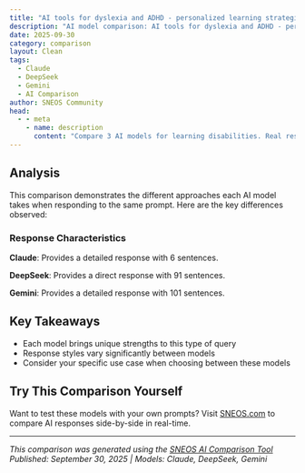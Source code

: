 ```yaml
---
title: "AI tools for dyslexia and ADHD - personalized learning strategies"
description: "AI model comparison: AI tools for dyslexia and ADHD - personalized learning strategies..."
date: 2025-09-30
category: comparison
layout: Clean
tags:
  - Claude
  - DeepSeek
  - Gemini
  - AI Comparison
author: SNEOS Community
head:
  - - meta
    - name: description
      content: "Compare 3 AI models for learning disabilities. Real responses from Claude, DeepSeek, Gemini with detailed analysis."
---
```


<ChatComparison
  title="AI tools for dyslexia and ADHD - personalized learning strategies"
  prompt="AI tools for dyslexia and ADHD - personalized learning strategies"
  :responses='{
    "Claude": "# AI Tools for Dyslexia and ADHD: Personalized Learning Strategies\n\n## **Dyslexia-Specific AI Tools**\n\n### **Reading \u0026 Text Processing**\n- **Speechify**: AI-powered text-to-speech with natural voices\n- **Voice Dream Reader**: Advanced text-to-speech with highlighting\n- **Immersive Reader** (Microsoft): Real-time text simplification and visual aids\n- **Ghotit Real Writer**: AI spelling and grammar checker designed for dyslexics\n- **ClaroRead**: Combined reading and writing support with prediction\n\n### **Writing Assistance**\n- **Grammarly**: AI grammar checking with dyslexia-friendly explanations\n- **Read\u0026Write** (Texthelp): Comprehensive literacy support suite\n- **Co:Writer**: Word prediction and speech recognition\n- **Dragon NaturallySpeaking**: Advanced speech-to-text software\n\n## **ADHD-Focused AI Tools**\n\n### **Focus \u0026 Attention Management**\n- **Focus Keeper**: AI-powered Pomodoro technique with adaptive timing\n- **Brain.fm**: AI-generated focus music based on neuroscience\n- **Noisli**: Adaptive background noise for concentration\n- **Freedom**: AI-driven website/app blocking based on productivity patterns\n\n### **Task \u0026 Time Management**\n- **Motion**: AI calendar that automatically schedules tasks\n- **Todoist**: Smart scheduling and priority suggestions\n- **Notion AI**: Intelligent note organization and task breakdown\n- **Clockify**: AI time tracking with productivity insights\n\n## **Dual-Purpose AI Learning Platforms**\n\n### **Adaptive Learning Systems**\n- **Khan Academy**: Personalized learning paths with AI tutoring\n- **Century Tech**: AI-powered curriculum adaptation\n- **DreamBox**: Adaptive math learning with real-time adjustments\n- **Squirrel AI**: Personalized tutoring system\n\n### **Study \u0026 Organization Tools**\n- **Otter.ai**: Real-time transcription for lectures and meetings\n- **Quizlet**: AI-powered flashcards and study modes\n- **Anki**: Spaced repetition system with smart scheduling\n- **MindMeister**: AI-enhanced mind mapping\n\n## **Personalized Learning Strategies**\n\n### **For Dyslexia**\n\u0060\u0060\u0060\n\uD83C\uDFAF Multi-Sensory Approach\n\u2022 Visual: Color coding, mind maps, infographics\n\u2022 Auditory: Text-to-speech, recorded lessons\n\u2022 Kinesthetic: Interactive simulations, hands-on activities\n\n\uD83D\uDCDA Reading Strategies\n\u2022 Chunking text into smaller sections\n\u2022 Using reading rulers and overlays\n\u2022 Adjusting fonts (OpenDyslexic, larger sizes)\n\u2022 Preview-read-review methodology\n\u0060\u0060\u0060\n\n### **For ADHD**\n\u0060\u0060\u0060\n\u23F0 Time Management\n\u2022 Break tasks into 15-20 minute segments\n\u2022 Use timers and visual progress indicators\n\u2022 Implement \u0022brain breaks\u0022 between sessions\n\u2022 Schedule challenging tasks during peak focus times\n\n\uD83C\uDFAE Gamification Elements\n\u2022 Progress bars and achievement badges\n\u2022 Point systems for completed tasks\n\u2022 Leaderboards for friendly competition\n\u2022 Immediate feedback and rewards\n\u0060\u0060\u0060\n\n## **Implementation Recommendations**\n\n### **Assessment \u0026 Customization**\n1. **Initial Profiling**: Use AI assessment tools to identify specific needs\n2. **Learning Style Analysis**: Determine preferred input/output methods\n3. **Progress Tracking**: Regular AI-powered analytics on improvement\n4. **Adaptive Adjustments**: Tools that modify difficulty based on performance\n\n### **Integration Strategies**\n- **Classroom Integration**: Tools that work with existing LMS platforms\n- **Home-School Coordination**: Shared progress tracking between environments\n- **Peer Collaboration**: AI-facilitated group work with accommodations\n- **Teacher Training**: AI tools that help educators understand individual needs\n\n### **Accessibility Features to Prioritize**\n- Voice control and speech recognition\n- Customizable visual interfaces\n- Keyboard shortcuts and navigation aids\n- Multi-device synchronization\n- Offline functionality\n\n## **Emerging AI Technologies**\n\n### **Next-Generation Tools**\n- **GPT-based tutoring**: Conversational AI that adapts explanations\n- **Computer vision**: Tools that read handwriting and provide feedback\n- **Predictive analytics**: Systems that anticipate learning challenges\n- **Emotional AI**: Tools that recognize frustration and adjust accordingly\n\n### **Research-Based Approaches**\n- **Cognitive load optimization**: AI that manages information complexity\n- **",
    "DeepSeek": "Of course. This is an excellent and highly relevant topic. AI tools are revolutionizing support for individuals with dyslexia and ADHD by offering personalized, patient, and multi-sensory learning strategies that were previously difficult to scale.\n\nHere is a comprehensive guide to AI tools and the personalized learning strategies they enable for dyslexia and ADHD.\n\n### Core Challenges \u0026 How AI Addresses Them\n\nFirst, let\u0027s connect the challenges to the AI-powered solutions:\n\n| Challenge (Dyslexia/ADHD) | AI-Powered Solution \u0026 Strategy |\n| :--- | :--- |\n| **Reading Difficulty** (decoding, fluency) | **Text-to-Speech (TTS), OCR, \u0026 Simplification:** AI reads text aloud, converts images of text to readable text, and simplifies complex language in real-time. |\n| **Writing Difficulty** (spelling, grammar, structure) | **Speech-to-Text \u0026 AI Writing Assistants:** Dictate ideas instead of typing. AI helps with spelling, grammar, and even structuring essays and emails. |\n| **Focus \u0026 Distraction (ADHD)** | **Focus Tools \u0026 Gamification:** AI-powered focus timers (Pomodoro), website blockers, and gamified learning apps that adapt to attention spans. |\n| **Organization \u0026 Task Management** | **AI-Powered Planners \u0026 Smart Assistants:** Breaks down large tasks, creates step-by-step plans, sets reminders, and manages schedules. |\n| **Slow Processing Speed** | **Summarization \u0026 Information Extraction:** AI quickly summarizes long articles, videos, and documents to deliver core concepts efficiently. |\n\n---\n\n### AI Tools for Personalized Learning Strategies\n\nHere are specific tools categorized by their primary function.\n\n#### 1. Reading and Comprehension Support\n\nThese tools use AI to make text accessible.\n\n*   **Speechify:** A top-tier TTS tool. Its AI voices are incredibly natural and human-like, reducing the cognitive load of reading. You can scan physical books, read PDFs, websites, and more.\n    *   **Personalized Strategy:** Adjust reading speed significantly (faster than average reading can help with ADHD pacing). Use different, engaging voices to maintain interest.\n*   **Google Read \u0026 Write:** A powerful toolbar extension for Chrome and Google Docs. It provides TTS, word prediction, a talking dictionary, and a picture dictionary to build vocabulary.\n    *   **Personalized Strategy:** Use the highlight and collect feature to pull key information from a document into a new file for easy review.\n*   **Microsoft Immersive Reader:** Built into Microsoft products (Word, OneNote, Outlook, Teams). It\u0027s free and incredibly effective. It can read text aloud, break words into syllables, change font spacing and background color, and highlight parts of speech.\n    *   **Personalized Strategy:** A student with dyslexia can use the \u0022Line Focus\u0022 to highlight one, three, or five lines at a time to reduce visual crowding.\n*   **Otter.ai:** An AI-powered note-taker that transcribes speech in real-time.\n    *   **Personalized Strategy:** Record lectures or meetings. The individual can focus on listening and understanding without the pressure of note-taking, and then review the accurate transcript later.\n\n#### 2. Writing and Expression Support\n\nThese tools help bypass the mechanical difficulties of writing.\n\n*   **Grammarly (\u0026 GrammarlyGO):** Goes far beyond basic grammar checks. It helps with clarity, tone, and conciseness. The AI-powered \u0022GrammarlyGO\u0022 can help brainstorm ideas, rewrite sentences, and adjust formality.\n    *   **Personalized Strategy:** For someone with ADHD, the tone detector can be crucial for ensuring emails don\u0027t come across as abrupt. For dyslexia, it catches homophones (their/there/they\u0027re) that standard spellcheck misses.\n*   **Speech-to-Text Tools:** Built-in tools like **Google Voice Typing** (in Google Docs) or **Apple\u0027s Dictation** are excellent and free.\n    *   **Personalized Strategy:** \u0022Word hunting\u0022 \u2013 struggling to find the right word while typing \u2013 can halt the writing process. Dictation allows for a freer flow of ideas, which can then be structured and edited later.\n*   **Goblin.tools:** A suite of small, simple AI tools designed for neurodivergent people. The \u0022Formalizer\u0022 and \u0022Judge\u0022 tools are fantastic for writing.\n    *   **Personalized Strategy:** Use the \u0022Formalizer\u0022 to take a blunt, informally written sentence and have the AI rephrase it for an email to a teacher or boss.\n\n#### 3. Focus, Organization, and Task Management\n\nThese tools use AI to create structure and manage distractions.\n\n*   **Goblin.tools \u0022Magic ToDo\u0022:** This is a game-changer for task initiation. You input a task (e.g., \u0022Write history essay\u0022), and the AI breaks it down into smaller, manageable steps. You can keep breaking down each step until it feels achievable.\n    *   **Personalized Strategy:** Directly addresses \u0022task paralysis\u0022 common in ADHD by externalizing the executive function of planning.\n*   **Motion:** An AI-powered project manager that automatically schedules your tasks and deadlines into a calendar based on your priorities, deadlines, and work habits.\n    *   **Personalized Strategy:** It acts as an \u0022external brain\u0022 for time management, reducing the mental energy spent on planning and rescheduling.\n*   **Focus-Based Apps:** While not always pure AI, apps like **Forest** (gamified focus) or **Freedom** (website blocker) use principles of behavioral psychology that are highly effective for ADHD. Newer apps are starting to integrate AI to suggest optimal focus times.\n\n#### 4. Comprehensive Learning Platforms\n\nThese platforms use AI at their core to adapt the entire learning experience.\n\n*   **Khan Academy:** While not exclusively for neurodivergent learners, its self-paced, mastery-based model is inherently supportive. Students can watch videos, use interactive exercises, and get hints until they achieve mastery.\n    *   **Personalized Strategy:** The structured, predictable path and the ability to review concepts repeatedly without judgment align well with the needs of both dyslexia and ADHD.\n*   **ChatGPT / Google Gemini / Microsoft Copilot:** These Large Language Models (LLMs) are the ultimate personal tutors when used correctly.\n    *   **Personalized Strategies:**\n        *   **Explain Like I\u0027m 10:** Ask it to explain a complex topic (e.g., photosynthesis) in simple, relatable terms.\n        *   **Create a Study Plan:** \u0022I have ADHD and a biology test on chapter 5 in one week. Create a 7-day study plan with 25-minute sessions.\u0022\n        *   **Generate Examples:** \u0022I don\u0027t understand metaphors. Give me 5 examples of metaphors related to the ocean.\u0022\n        *   **Draft an Outline:** \u0022Help me create an outline for a 5-paragraph essay on the causes of World War I.\u0022\n\n---\n\n### How to Build a Personalized AI Strategy\n\n1.  **Identify the Primary Hurdle:** Is it reading the material? Getting started on the task? Staying focused? Knowing the biggest pain point helps you select the right tool first.\n2.  **Scaffold with AI:** Use AI as a scaffold, not a crutch. The goal is to build skills and independence. For example, use a TTS tool to *access* the text, not to avoid reading altogether.\n3.  **Combine Tools:** The real power comes from combining tools. Use **Otter.ai** to record a lecture, then use **ChatGPT** to summarize the transcript, and finally use **Immersive Reader** to review the summary.\n4.  **Embrace Iteration:** What works one day might not work the next, especially for ADHD. Be flexible and have a \u0022toolbox\u0022 of options ready.\n5.  **Promote Self-Advocacy:** Teach individuals to understand their own learning needs and how to articulate them. \u0022I learn best when I can listen to the text and see it highlighted at the same time\u0022 is a powerful statement.\n\n### The Future is Now\n\nAI is democratizing access to personalized education and productivity. For individuals with dyslexia and ADHD, these tools are not just conveniences; they are bridges to unlocking their full potential, reducing frustration, and fostering a love for learning by working *with* their unique cognitive styles, not against them.",
    "Gemini": "## AI Tools for Dyslexia and ADHD: Personalized Learning Strategies\n\nAI is increasingly being used to support individuals with dyslexia and ADHD, offering personalized learning strategies and accommodations that cater to their specific needs. Here\u0027s a breakdown of how AI is being utilized:\n\n**I. Understanding the Challenges:**\n\nBefore diving into the tools, it\u0027s important to recognize the common challenges faced by individuals with:\n\n*   **Dyslexia:** Difficulty with reading, spelling, and decoding language. This can impact comprehension, fluency, and writing skills.\n*   **ADHD:** Challenges with attention, hyperactivity, and impulsivity. This can affect focus, organization, time management, and task completion.\n\n**II. AI-Powered Tools and Their Applications:**\n\nHere\u0027s a categorized overview of AI tools, highlighting their features and how they address specific challenges:\n\n**A. Reading and Writing Support:**\n\n*   **1. Text-to-Speech (TTS) with AI-Powered Natural Language Processing (NLP):**\n    *   **Challenge Addressed:** Reading difficulties, decoding, comprehension.\n    *   **How AI Helps:**\n        *   **Realistic Voices:**  AI creates more natural and engaging voices, improving listening comprehension.\n        *   **Contextual Understanding:**  NLP helps the software understand the meaning of the text, leading to better pronunciation and intonation.\n        *   **Customization:**  Allows users to adjust reading speed, voice, and highlighting options based on their preferences.\n    *   **Examples:**\n        *   **NaturalReader:**  Offers a variety of voices and features like OCR (Optical Character Recognition) to read text from images.\n        *   **Read\u0026Write by Texthelp:**  Provides comprehensive reading and writing support tools, including TTS, vocabulary support, and dictation.\n        *   **Speechify:**  Converts text from almost any source into speech, offering a highly customizable reading experience.\n\n*   **2. Speech-to-Text (STT) or Dictation:**\n    *   **Challenge Addressed:** Writing difficulties, spelling challenges, expressing thoughts in written form.\n    *   **How AI Helps:**\n        *   **Accuracy:**  AI-powered STT engines offer high accuracy in transcribing spoken words into text, even with accents or background noise.\n        *   **Real-Time Transcription:**  Allows users to dictate their thoughts directly into text in real-time, bypassing writing difficulties.\n        *   **Formatting and Editing:**  Some tools include features to format the text with voice commands.\n    *   **Examples:**\n        *   **Otter.ai:**  Primarily a transcription service, but also excellent for dictation.\n        *   **Google Docs Voice Typing:**  Free and readily available in Google Docs.\n        *   **Dragon NaturallySpeaking (Nuance):**  A powerful and highly customizable dictation software.\n\n*   **3. AI-Powered Grammar and Spelling Checkers:**\n    *   **Challenge Addressed:** Spelling errors, grammatical mistakes, and improving writing clarity.\n    *   **How AI Helps:**\n        *   **Contextual Awareness:**  AI can understand the context of a sentence and identify errors that traditional grammar checkers might miss.\n        *   **Style Suggestions:**  AI can offer suggestions for improving writing style and clarity, making it easier to express ideas effectively.\n        *   **Learning Opportunities:**  Some tools provide explanations for grammar rules and suggest alternative phrasing, promoting learning.\n    *   **Examples:**\n        *   **Grammarly:**  A popular tool that offers grammar, spelling, punctuation, and style suggestions.\n        *   **ProWritingAid:**  Offers a more in-depth analysis of writing, including readability scores and suggestions for improving structure.\n        *   **Hemingway Editor:**  Focuses on simplifying writing by highlighting complex sentences and adverbs.\n\n*   **4.  AI-Powered Summarization Tools:**\n    *   **Challenge Addressed:** Reading comprehension, information overload.\n    *   **How AI Helps:**\n        *   **Extracts Key Information:** Quickly identifies and summarizes the most important information from lengthy texts.\n        *   **Condenses Complex Topics:**  Simplifies complex topics by providing a concise overview.\n        *   **Improves Comprehension:**  Helps users grasp the main ideas and key details more easily.\n    *   **Examples:**\n        *   **SummarizeBot:**  Summarizes articles, documents, and websites.\n        *   **Quillionz:**  Uses AI to assess reading levels and create personalized learning content.\n\n**B. Focus and Attention Support (ADHD-Specific):**\n\n*   **1. AI-Powered Focus Apps and Task Management Tools:**\n    *   **Challenge Addressed:**  Difficulty focusing, managing time, and organizing tasks.\n    *   **How AI Helps:**\n        *   **Personalized Focus Sessions:**  AI analyzes user behavior and recommends optimal focus durations and break intervals (e.g., Pomodoro Technique).\n        *   **Adaptive Scheduling:**  AI learns user preferences and creates personalized schedules that optimize productivity.\n        *   **Gamification:**  AI incorporates game-like elements to make tasks more engaging and rewarding.\n        *   **Distraction Blocking:**  Blocks distracting websites and apps during focus sessions.\n    *   **Examples:**\n        *   **Freedom:** Blocks distracting websites and apps.\n        *   **Forest:**  A gamified app that helps users stay focused by planting virtual trees.\n        *   **Engross:**  Uses AI to schedule breaks and focus sessions based on user data.\n\n*   **2.  AI-Driven Cognitive Training Games:**\n    *   **Challenge Addressed:**  Attention deficits, impulsivity, and working memory issues.\n    *   **How AI Helps:**\n        *   **Adaptive Difficulty:**  AI adjusts the difficulty level of the games based on user performance, ensuring a challenging but achievable experience.\n        *   **Personalized Training:**  AI targets specific cognitive skills based on individual needs and weaknesses.\n        *   **Engaging and Motivating:**  Gamified approach makes cognitive training more enjoyable and encourages consistent use.\n    *   **Examples:**\n        *   **CogniFit:**  Offers a variety of cognitive training games and assessments.\n        *   **BrainHQ:**  Scientifically designed exercises to improve cognitive function.\n\n*   **3. AI-Powered Noise Cancellation and Sound Masking:**\n    *   **Challenge Addressed:**  Sensitivity to noise, distractibility.\n    *   **How AI Helps:**\n        *   **Filters Background Noise:** AI algorithms effectively filter out unwanted background noise, creating a quieter and more focused environment.\n        *   **Generates Soothing Sounds:**  Provides ambient noise or white noise to mask distractions and promote relaxation.\n    *   **Examples:**\n        *   **Krisp:**  Noise cancellation software for microphones.\n        *   **Brain.fm:**  Generates AI-composed functional music designed to improve focus and relaxation.\n        *   **Noisly:**  Provides a variety of ambient sounds to mask distractions.\n\n**C. Organization and Planning Support (ADHD-Specific):**\n\n*   **1. AI-Powered Calendar and Task Management Apps:**\n    *   **Challenge Addressed:**  Difficulty with organization, time management, and planning.\n    *   **How AI Helps:**\n        *   **Smart Scheduling:**  AI suggests optimal times for tasks based on user habits and priorities.\n        *   **Automated Reminders:**  Sends timely reminders to keep users on track.\n        *   **Task Prioritization:**  Helps users prioritize tasks based on urgency and importance.\n        *   **Smart Goal Setting:**  Assists users in setting realistic and achievable goals.\n    *   **Examples:**\n        *   **Google Calendar (with Smart Features):**  Offers features like smart scheduling and automated reminders.\n        *   **Todoist:**  A popular task management app with features like smart scheduling and project collaboration.\n        *   **Trello (with AI Power-Ups):**  A visual project management tool that can be enhanced with AI power-ups.\n\n**III.  Considerations for Choosing AI Tools:**\n\n*   **Specific Needs:**  Identify the specific challenges and areas where support is needed.\n*   **User-Friendliness:**  Choose tools that are easy to use and navigate.\n*   **Customization Options:**  Look for tools that offer a high degree of customization to tailor the experience to individual needs.\n*   **Privacy and Security:**  Ensure that the tool protects user data and privacy.\n*   **Cost:**  Consider the cost of the tool and whether it fits within your budget.\n*   **Trial Period:**  Take advantage of free trials to test out different tools before making a purchase.\n*   **Reviews and Recommendations:**  Read reviews and seek recommendations from other users.\n*   **Integration with Existing Tools:** Consider how the tool will integrate with your existing workflow and devices.\n\n**IV. The Future of AI in Dyslexia and ADHD Support:**\n\n*   **More Personalized Learning:** AI will become even more adept at creating personalized learning experiences that cater to individual needs and learning styles.\n*   **Early Detection and Intervention:** AI-powered tools may be able to identify individuals at risk of dyslexia or ADHD at an earlier age, allowing for timely intervention.\n*   **Improved Accessibility:**  AI will make educational resources more accessible to individuals with disabilities.\n*   **Integration with Assistive Technology:** AI will be seamlessly integrated with other assistive technologies to create a more comprehensive support system.\n*   **Virtual Coaching and Mentoring:** AI-powered virtual coaches and mentors will provide personalized guidance and support to individuals with dyslexia and ADHD.\n\n**V. Ethical Considerations:**\n\n*   **Bias in Algorithms:**  Ensure that AI algorithms are free from bias and do not discriminate against certain groups.\n*   **Data Privacy and Security:**  Protect user data and privacy.\n*   **Over-Reliance on AI:**  Encourage users to develop their own skills and strategies rather than relying solely on AI.\n*   **Accessibility for All:**  Ensure that AI tools are accessible to all individuals, regardless of their socioeconomic status.\n\n**In conclusion,** AI offers a powerful set of tools and strategies for supporting individuals with dyslexia and ADHD.  By carefully selecting and utilizing these tools, educators, parents, and individuals themselves can create more personalized and effective learning experiences, fostering success and empowerment.  Remember that AI should be seen as a *supplement*, not a *replacement*, for traditional teaching methods and support strategies.  It\u0027s crucial to combine AI with human interaction, personalized instruction, and emotional support to create a holistic approach to learning and development.\n"
  }'
  published-date="11:58"
/>

## Analysis

This comparison demonstrates the different approaches each AI model takes when responding to the same prompt. Here are the key differences observed:

### Response Characteristics

**Claude**: Provides a detailed response with 6 sentences. 

**DeepSeek**: Provides a direct response with 91 sentences. 

**Gemini**: Provides a detailed response with 101 sentences. 

## Key Takeaways

- Each model brings unique strengths to this type of query
- Response styles vary significantly between models
- Consider your specific use case when choosing between these models

## Try This Comparison Yourself

Want to test these models with your own prompts? Visit [SNEOS.com](https://sneos.com) to compare AI responses side-by-side in real-time.

---

*This comparison was generated using the [SNEOS AI Comparison Tool](https://sneos.com)*
*Published: September 30, 2025 | Models: Claude, DeepSeek, Gemini*
